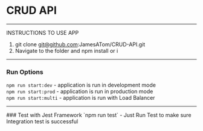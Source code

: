 # CRUD API
***

INSTRUCTIONS TO USE APP
1. git clone git@github.com:JamesATom/CRUD-API.git
2. Navigate to the folder and npm install or i
***
### Run Options
`npm run start:dev`   - application is run in development mode<br>
`npm run start:prod`  - application is run in production mode<br>
`npm run start:multi` - application is run with Load Balancer<br>
<hr>
### Test with Jest Framework
`npm run test` - Just Run Test to make sure Integration test is successful

